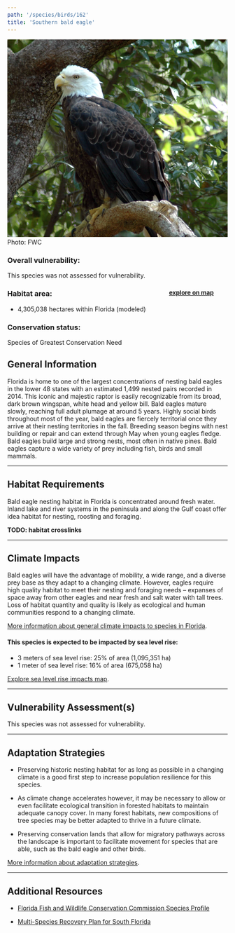 ```yaml
---
path: '/species/birds/162'
title: 'Southern bald eagle'
---
```


<content-header icon="raptors" title="Southern bald eagle" subtitle="Haliaeetus leucocephalus"></content-header>

<div id="TopSection">

<div class="header-photo"><img src="162.jpg" alt="Photo for 162"/>
<figcaption>Photo: FWC</figcaption></div>

<div>

### Overall vulnerability:

This species was not assessed for vulnerability.

<h3>Habitat area: 
<a href="/species/birds/162/map" style="float:right;font-size:smaller;margin-right: 2rem;">
<fa-icon name="map"></fa-icon>
explore on map
</a>
</h3>

-   4,305,038 hectares within Florida (modeled)


### Conservation status:

Species of Greatest Conservation Need

</div>
</div>

## General Information

Florida is home to one of the largest concentrations of nesting bald eagles in the lower 48 states with an estimated 1,499 nested pairs recorded in 2014.  This iconic and majestic raptor is easily recognizable from its broad, dark brown wingspan, white head and yellow bill.  Bald eagles mature slowly, reaching full adult plumage at around 5 years.  Highly social birds throughout most of the year, bald eagles are fiercely territorial once they arrive at their nesting territories in the fall.  Breeding season begins with nest building or repair and can extend through May when young eagles fledge.  Bald eagles build large and strong nests, most often in native pines.  Bald eagles capture a wide variety of prey including fish, birds and small mammals.

<hr />

## Habitat Requirements

Bald eagle nesting habitat in Florida is concentrated around fresh water.  Inland lake and river systems in the peninsula and along the Gulf coast offer idea habitat for nesting, roosting and foraging.

**TODO: habitat crosslinks**

<hr />

## Climate Impacts

Bald eagles will have the advantage of mobility, a wide range, and a diverse prey base as they adapt to a changing climate.  However, eagles require high quality habitat to meet their nesting and foraging needs – expanses of space away from other eagles and near fresh and salt water with tall trees.  Loss of habitat quantity and quality is likely as ecological and human communities respond to a changing climate.

[More information about general climate impacts to species in Florida](/impacts/species).


#### This species is expected to be impacted by sea level rise:

- 3 meters of sea level rise: 25% of area (1,095,351 ha)
- 1 meter of sea level rise: 16% of area (675,058 ha)

[Explore sea level rise impacts map](/species/birds/162/map).


<hr />

## Vulnerability Assessment(s)

This species was not assessed for vulnerability.

<hr />

## Adaptation Strategies

- Preserving historic nesting habitat for as long as possible in a changing climate is a good first step to increase population resilience for this species.

- As climate change accelerates however, it may be necessary to allow or even facilitate ecological transition in forested habitats to maintain adequate canopy cover.  In many forest habitats, new compositions of tree species may be better adapted to thrive in a future climate.

- Preserving conservation lands that allow for migratory pathways across the landscape is important to facilitate movement for species that are able, such as the bald eagle and other birds.

[More information about adaptation strategies](/strategies).

<hr />


## Additional Resources

- [Florida Fish and Wildlife Conservation Commission Species Profile](https://myfwc.com/wildlifehabitats/profiles/birds/raptors-and-vultures/bald-eagle/)

- [Multi-Species Recovery Plan for South Florida](https://ecos.fws.gov/docs/recovery_plan/sfl_msrp/SFL_MSRP_Species.pdf)
